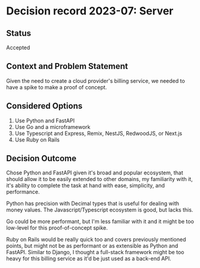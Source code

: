 # Decision record 2023-07: Server

## Status

Accepted

## Context and Problem Statement

Given the need to create a cloud provider's billing service,
we needed to have a spike to make a proof of concept.

## Considered Options

1. Use Python and FastAPI
2. Use Go and a microframework
3. Use Typescript and Express, Remix, NestJS, RedwoodJS, or Next.js
4. Use Ruby on Rails

## Decision Outcome

Chose Python and FastAPI given it's
broad and popular ecosystem, that should allow it to be easily extended to other domains,
my familiarity with it,
it's ability to complete the task at hand with ease, simplicity, and performance.

Python has precision with Decimal types that is useful for dealing with money values.
The Javascript/Typescript ecosystem is good, but lacks this.

Go could be more performant,
but I'm less familiar with it
and it might be too low-level for this proof-of-concept spike.

Ruby on Rails would be really quick too and covers previously mentioned points,
but might not be as performant or as extensible as Python and FastAPI.
Similar to Django,
I thought a full-stack framework might be too heavy
for this billing service as it'd be just used as a back-end API.
